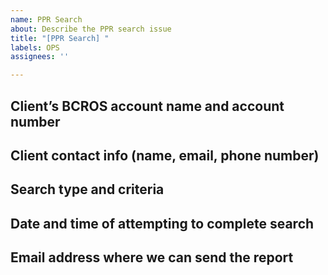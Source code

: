 ```yaml
---
name: PPR Search
about: Describe the PPR search issue
title: "[PPR Search] "
labels: OPS
assignees: ''

---
```


## Client’s BCROS account name and account number

## Client contact info (name, email, phone number)

## Search type and criteria

## Date and time of attempting to complete search

## Email address where we can send the report
